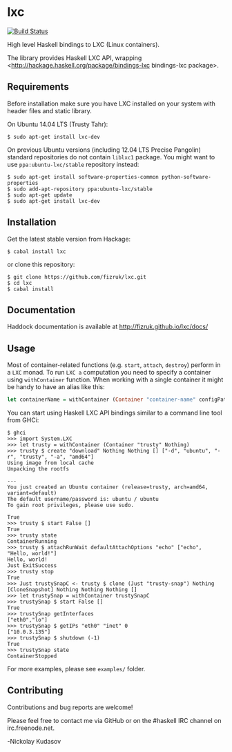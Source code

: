 lxc
===

[![Build Status](https://travis-ci.org/fizruk/lxc.svg?branch=master)](https://travis-ci.org/fizruk/lxc)

High level Haskell bindings to LXC (Linux containers).

The library provides Haskell LXC API, wrapping <http://hackage.haskell.org/package/bindings-lxc bindings-lxc package>. 

## Requirements

Before installation make sure you have LXC installed on your system with header files and static library.

On Ubuntu 14.04 LTS (Trusty Tahr):

```
$ sudo apt-get install lxc-dev
```

On previous Ubuntu versions (including 12.04 LTS Precise Pangolin) standard repositories do not contain `liblxc1` package.
You might want to use `ppa:ubuntu-lxc/stable` repository instead:

```
$ sudo apt-get install software-properties-common python-software-properties
$ sudo add-apt-repository ppa:ubuntu-lxc/stable
$ sudo apt-get update
$ sudo apt-get install lxc-dev
```

## Installation

Get the latest stable version from Hackage:

```
$ cabal install lxc
```

or clone this repository:

```
$ git clone https://github.com/fizruk/lxc.git
$ cd lxc
$ cabal install
```

## Documentation

Haddock documentation is available at http://fizruk.github.io/lxc/docs/

## Usage

Most of container-related functions (e.g. `start`, `attach`, `destroy`) perform in a `LXC` monad.
To run `LXC a` computation you need to specify a container using `withContainer` function.
When working with a single container it might be handy to have an alias like this:

```haskell
let containerName = withContainer (Container "container-name" configPath)
```

You can start using Haskell LXC API bindings similar to a command line tool from GHCi:

```
$ ghci
>>> import System.LXC
>>> let trusty = withContainer (Container "trusty" Nothing)
>>> trusty $ create "download" Nothing Nothing [] ["-d", "ubuntu", "-r", "trusty", "-a", "amd64"]
Using image from local cache
Unpacking the rootfs

---
You just created an Ubuntu container (release=trusty, arch=amd64, variant=default)
The default username/password is: ubuntu / ubuntu
To gain root privileges, please use sudo.

True
>>> trusty $ start False []
True
>>> trusty state
ContainerRunning
>>> trusty $ attachRunWait defaultAttachOptions "echo" ["echo", "Hello, world!"]
Hello, world!
Just ExitSuccess
>>> trusty stop
True
>>> Just trustySnapC <- trusty $ clone (Just "trusty-snap") Nothing [CloneSnapshot] Nothing Nothing Nothing []
>>> let trustySnap = withContainer trustySnapC
>>> trustySnap $ start False []
True
>>> trustySnap getInterfaces
["eth0","lo"]
>>> trustySnap $ getIPs "eth0" "inet" 0
["10.0.3.135"]
>>> trustySnap $ shutdown (-1)
True
>>> trustySnap state
ContainerStopped
```

For more examples, please see `examples/` folder.

## Contributing

Contributions and bug reports are welcome!

Please feel free to contact me via GitHub or on the #haskell IRC channel on irc.freenode.net.

-Nickolay Kudasov
